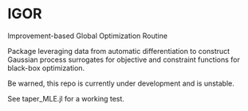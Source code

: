 # IGOR
Improvement-based Global Optimization Routine

Package leveraging data from automatic differentiation to construct Gaussian process surrogates for objective and constraint functions for black-box optimization.

Be warned, this repo is currently under development and is unstable.

See taper_MLE.jl for a working test.
